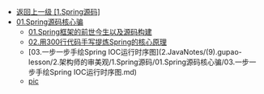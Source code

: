 - [返回上一级 [1.Spring源码]](2.JavaNotes/(9).gupao-lesson/2.架构师的审美观/1.Spring源码/)
- [01.Spring源码核心骗](2.JavaNotes/(9).gupao-lesson/2.架构师的审美观/1.Spring源码/01.Spring源码核心骗/)
  - [01.Spring框架的前世今生以及源码构建](2.JavaNotes/(9).gupao-lesson/2.架构师的审美观/1.Spring源码/01.Spring源码核心骗/01.Spring框架的前世今生以及源码构建.md)
  - [02.用300行代码手写提炼Spring的核心原理](2.JavaNotes/(9).gupao-lesson/2.架构师的审美观/1.Spring源码/01.Spring源码核心骗/02.用300行代码手写提炼Spring的核心原理.md)
  - [03.一步一步手绘Spring IOC运行时序图](2.JavaNotes/(9).gupao-lesson/2.架构师的审美观/1.Spring源码/01.Spring源码核心骗/03.一步一步手绘Spring IOC运行时序图.md)
  - [pic](2.JavaNotes/(9).gupao-lesson/2.架构师的审美观/1.Spring源码/01.Spring源码核心骗/pic/)
